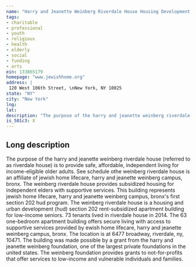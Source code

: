 ```yaml
---
name: "Harry and Jeanette Weinberg Riverdale House Housing Development Fund Co Inc"
tags:
- charitable
- professional
- youth
- religious
- health
- elderly
- social
- funding
- arts
ein: 133865179
homepage: "www.jewishhome.org"
address: |
 120 West 106th Street, \nNew York, NY 10025
state: "NY"
city: "New York"
lng: 
lat: 
description: "The purpose of the harry and jeanette weinberg riverdale house (referred to as riverdale house) is to provide safe, affordable, independent living for income-eligible older adults. "
is_501c3: X
---
```


## Long description

The purpose of the harry and jeanette weinberg riverdale house (referred to as riverdale house) is to provide safe, affordable, independent living for income-eligible older adults. See schedule othe weinberg riverdale house is an affiliate of jewish home lifecare, harry and jeanette weinberg campus, bronx. The weinberg riverdale house provides subsidized housing for independent elders with supportive services. This building represents jewish home lifecare, harry and jeanette weinberg campus, bronx's first section 202 hud program. The weinberg riverdale house is a housing and urban development (hud) section 202 rent-subsidized apartment building for low-income seniors. 73 tenants lived in riverdale house in 2014. The 63 one-bedroom apartment building offers secure living with access to supportive services provided by ewish home lifecare, harry and jeanette weinberg campus, bronx. The location is at 6477 broadway, riverdale, ny, 10471. The building was made possible by a grant from the harry and jeanette weinberg foundation, one of the largest private foundations in the united states. The weinberg foundation provides grants to not-for-profits that offer services to low-income and vulnerable individuals and families. 

